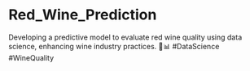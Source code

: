 # Red_Wine_Prediction
Developing a predictive model to evaluate red wine quality using data science, enhancing wine industry practices. 🍷📊 #DataScience #WineQuality
